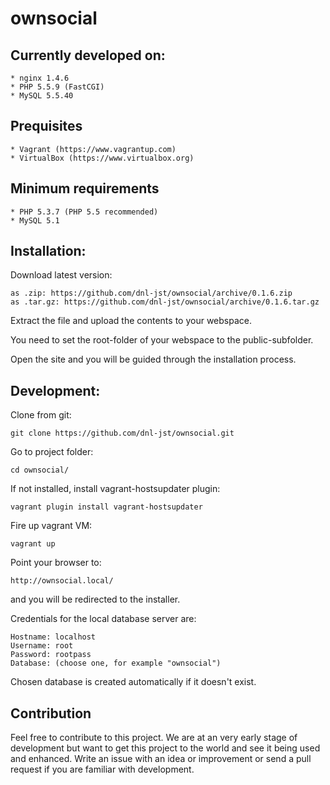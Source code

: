 # ownsocial

## Currently developed on:

	* nginx 1.4.6
	* PHP 5.5.9 (FastCGI)
	* MySQL 5.5.40

## Prequisites

	* Vagrant (https://www.vagrantup.com)
	* VirtualBox (https://www.virtualbox.org)

## Minimum requirements

	* PHP 5.3.7 (PHP 5.5 recommended)
	* MySQL 5.1

## Installation:

Download latest version:

	as .zip: https://github.com/dnl-jst/ownsocial/archive/0.1.6.zip
	as .tar.gz: https://github.com/dnl-jst/ownsocial/archive/0.1.6.tar.gz

Extract the file and upload the contents to your webspace.

You need to set the root-folder of your webspace to the public-subfolder.

Open the site and you will be guided through the installation process.

## Development:

Clone from git:

	git clone https://github.com/dnl-jst/ownsocial.git

Go to project folder:

	cd ownsocial/

If not installed, install vagrant-hostsupdater plugin:

	vagrant plugin install vagrant-hostsupdater

Fire up vagrant VM:

	vagrant up

Point your browser to:

	http://ownsocial.local/

and you will be redirected to the installer.

Credentials for the local database server are:

	Hostname: localhost
	Username: root
	Password: rootpass
	Database: (choose one, for example "ownsocial")

Chosen database is created automatically if it doesn't exist.

## Contribution

Feel free to contribute to this project. We are at an very early
stage of development but want to get this project to the world
and see it being used and enhanced. Write an issue with an idea
or improvement or send a pull request if you are familiar with
development.